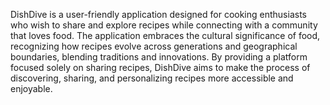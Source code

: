 DishDive is a user-friendly application designed for cooking enthusiasts who wish to share and explore recipes while connecting with a community that loves food. The application embraces the cultural significance of food, recognizing how recipes evolve across generations and geographical boundaries, blending traditions and innovations. By providing a platform focused solely on sharing recipes, DishDive aims to make the process of discovering, sharing, and personalizing recipes more accessible and enjoyable.
